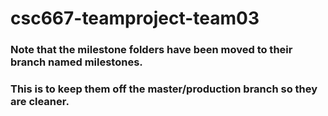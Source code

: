 # csc667-teamproject-team03

### Note that the milestone folders have been moved to their branch named milestones. 
### This is to keep them off the master/production branch so they are cleaner.
